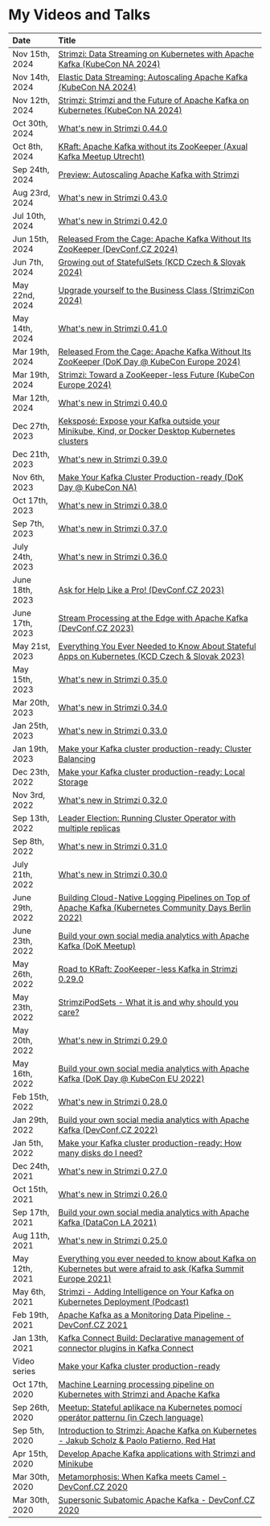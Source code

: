 # My Videos and Talks

| Date           | Title |
|:---------------|:------|
| Nov 15th, 2024 | [Strimzi: Data Streaming on Kubernetes with Apache Kafka (KubeCon NA 2024)](https://youtu.be/q6WYs8AEEDk) |
| Nov 14th, 2024 | [Elastic Data Streaming: Autoscaling Apache Kafka (KubeCon NA 2024)](https://youtu.be/pj6eLTC2tv8) |
| Nov 12th, 2024 | [Strimzi: Strimzi and the Future of Apache Kafka on Kubernetes (KubeCon NA 2024)](https://youtu.be/h8tq6kGhoR8) |
| Oct 30th, 2024 | [What's new in Strimzi 0.44.0](https://youtu.be/TLYyJCdsrKA) |
| Oct 8th, 2024  | [KRaft: Apache Kafka without its ZooKeeper (Axual Kafka Meetup Utrecht)](https://youtu.be/bM7YhKpSkBQ) |
| Sep 24th, 2024 | [Preview: Autoscaling Apache Kafka with Strimzi](https://youtu.be/b8JZpom-67I) |
| Aug 23rd, 2024 | [What's new in Strimzi 0.43.0](https://youtu.be/Zji6u0NoOGM) |
| Jul 10th, 2024 | [What's new in Strimzi 0.42.0](https://youtu.be/RWza9Zzmkms) |
| Jun 15th, 2024 | [Released From the Cage: Apache Kafka Without Its ZooKeeper (DevConf.CZ 2024)](https://youtu.be/LjQ-l-Yea9g) |
| Jun 7th, 2024 | [Growing out of StatefulSets (KCD Czech & Slovak 2024)](https://youtu.be/PiszQV9h-88) |
| May 22nd, 2024 | [Upgrade yourself to the Business Class (StrimziCon 2024)](https://youtu.be/5Ji4lFbnaYs) |
| May 14th, 2024 | [What's new in Strimzi 0.41.0](https://youtu.be/3HmGC7V5GZY) |
| Mar 19th, 2024 | [Released From the Cage: Apache Kafka Without Its ZooKeeper (DoK Day @ KubeCon Europe 2024)](https://youtu.be/74fDjwigLms) |
| Mar 19th, 2024 | [Strimzi: Toward a ZooKeeper-less Future (KubeCon Europe 2024)](https://youtu.be/_zpjMh8p02Y) |
| Mar 12th, 2024 | [What's new in Strimzi 0.40.0](https://youtu.be/AmK49DSCtXw) |
| Dec 27th, 2023 | [Keksposé: Expose your Kafka outside your Minikube, Kind, or Docker Desktop Kubernetes clusters](https://youtu.be/EOpWH9gfKmU) |
| Dec 21th, 2023 | [What's new in Strimzi 0.39.0](https://youtu.be/Ux3DF5onlL0) |
| Nov 6th, 2023 | [Make Your Kafka Cluster Production-ready (DoK Day @ KubeCon NA)](https://youtu.be/l0iEJEOVqsg) |
| Oct 17th, 2023 | [What's new in Strimzi 0.38.0](https://youtu.be/mH-avP6JS-g) |
| Sep 7th, 2023 | [What's new in Strimzi 0.37.0](https://youtu.be/wUpO_pfdARw) |
| July 24th, 2023 | [What's new in Strimzi 0.36.0](https://youtu.be/sBXLpAHxrCo) |
| June 18th, 2023 | [Ask for Help Like a Pro! (DevConf.CZ 2023)](https://youtu.be/EkjGUNELwlE) |
| June 17th, 2023 | [Stream Processing at the Edge with Apache Kafka (DevConf.CZ 2023)](https://youtu.be/jn5gtYYk9-I) |
| May 21st, 2023 | [Everything You Ever Needed to Know About Stateful Apps on Kubernetes (KCD Czech & Slovak 2023)](https://youtu.be/8IDfJTLQmeo) |
| May 15th, 2023 | [What's new in Strimzi 0.35.0](https://youtu.be/oKr-1ADbkF4) |
| Mar 20th, 2023 | [What's new in Strimzi 0.34.0](https://youtu.be/DtOTzBv-foI) |
| Jan 25th, 2023 | [What's new in Strimzi 0.33.0](https://youtu.be/CclPi4zp7Cs) |
| Jan 19th, 2023  | [Make your Kafka cluster production-ready: Cluster Balancing](https://youtu.be/WPt8ScjK8wc) |
| Dec 23th, 2022  | [Make your Kafka cluster production-ready: Local Storage](https://youtu.be/RMJ6Ap88fpk) |
| Nov 3rd, 2022 | [What's new in Strimzi 0.32.0](https://youtu.be/q4TXUVePRJ8) |
| Sep 13th, 2022 | [Leader Election: Running Cluster Operator with multiple replicas](https://youtu.be/IuHyO-Bns88) |
| Sep 8th, 2022 | [What's new in Strimzi 0.31.0](https://youtu.be/01dy70VlAgM) |
| July 21th, 2022 | [What's new in Strimzi 0.30.0](https://youtu.be/8Le8nFbJBm8) |
| June 29th, 2022 | [Building Cloud-Native Logging Pipelines on Top of Apache Kafka (Kubernetes Community Days Berlin 2022)](https://youtu.be/0-iuTh8fSCM) |
| June 23th, 2022 | [Build your own social media analytics with Apache Kafka (DoK Meetup)](https://youtu.be/0-iuTh8fSCM) |
| May 26th, 2022 | [Road to KRaft: ZooKeeper-less Kafka in Strimzi 0.29.0](https://youtu.be/mT7dbLNCGtQ) |
| May 23th, 2022 | [StrimziPodSets - What it is and why should you care?](https://youtu.be/iSwrn1Gumx4) |
| May 20th, 2022 | [What's new in Strimzi 0.29.0](https://youtu.be/lUsIoFTZr00) |
| May 16th, 2022 | [Build your own social media analytics with Apache Kafka (DoK Day @ KubeCon EU 2022)](https://youtu.be/Rt6yAqeJnLY) |
| Feb 15th, 2022 | [What's new in Strimzi 0.28.0](https://youtu.be/PZKbrDUU1zo) |
| Jan 29th, 2022 | [Build your own social media analytics with Apache Kafka (DevConf.CZ 2022)](https://youtu.be/bTxdZOWLyvI) |
| Jan 5th, 2022  | [Make your Kafka cluster production-ready: How many disks do I need?](https://youtu.be/7gaOUjkuR68) |
| Dec 24th, 2021 | [What's new in Strimzi 0.27.0](https://youtu.be/cdAz997VC_0) |
| Oct 15th, 2021 | [What's new in Strimzi 0.26.0](https://youtu.be/886Nw_ECREQ) |
| Sep 17th, 2021 | [Build your own social media analytics with Apache Kafka (DataCon LA 2021)](https://youtu.be/niQEglT_nYQ) |
| Aug 11th, 2021 | [What's new in Strimzi 0.25.0](https://youtu.be/Ik1O7kRbtqA) |
| May 12th, 2021 | [Everything you ever needed to know about Kafka on Kubernetes but were afraid to ask (Kafka Summit Europe 2021)](https://www.confluent.io/events/kafka-summit-europe-2021/everything-you-ever-needed-to-know-about-kafka-on-kubernetes-but-were-afraid/) |
| May 6th, 2021  | [Strimzi - Adding Intelligence on Your Kafka on Kubernetes Deployment (Podcast)](https://engenhariadedadoscast.buzzsprout.com/1642711/8473159-strimzi-adding-intelligence-on-your-kafka-on-kubernetes-deployment-with-jakub-scholz) |
| Feb 19th, 2021 | [Apache Kafka as a Monitoring Data Pipeline - DevConf.CZ 2021](https://youtu.be/BcpS_6yC1S0) |
| Jan 13th, 2021 | [Kafka Connect Build: Declarative management of connector plugins in Kafka Connect](https://youtu.be/nEhksvkFMho) |
| Video series   | [Make your Kafka cluster production-ready](https://www.youtube.com/playlist?list=PLpI4X8PMthYeCSpy9a-mGtvDbMgqGNYNy) |
| Oct 17th, 2020 | [Machine Learning processing pipeline on Kubernetes with Strimzi and Apache Kafka](https://youtu.be/CemgJcJMufI) |
| Sep 26th, 2020 | [Meetup: Stateful aplikace na Kubernetes pomocí operátor patternu (in Czech language)](https://youtu.be/_kU9QP-s_ls) |
| Sep 5th, 2020  | [Introduction to Strimzi: Apache Kafka on Kubernetes - Jakub Scholz & Paolo Patierno, Red Hat](https://youtu.be/GSh9aHvdZco) |
| Apr 15th, 2020 | [Develop Apache Kafka applications with Strimzi and Minikube](https://youtu.be/4bKSPrENDQQ) |
| Mar 30th, 2020 | [Metamorphosis: When Kafka meets Camel - DevConf.CZ 2020](https://youtu.be/hJUl7R2dN00) |
| Mar 30th, 2020 | [Supersonic Subatomic Apache Kafka - DevConf.CZ 2020](https://youtu.be/n5MaCgokpgE) |
